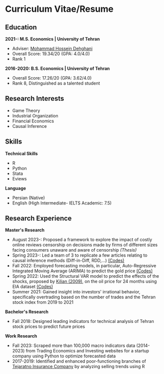 # Curriculum Vitae/Resume

## Education								       		
**2021-: M.S. Economics	| University of Tehran** 
- Adviser: [Mohammad Hossein Dehghani](https://sites.google.com/site/mhdehghani)
- Overall Score: 19.34/20 (GPA: 4.0/4.0)
-  Rank 1

**2016-2020: B.S. Economics | University of Tehran**
- Overall Score: 17.26/20 (GPA: 3.62/4.0)
- Rank 8, Distinguished as a talented student 

## Research Interests
- Game Theory
- Industrial Organization
- Financial Economics
- Causal Inference

## Skills
**Technical Skills**
- R
- Python
- Stata
- Eviews

**Language**
- Persian (Native)
- English (High Intermediate- IELTS Academic: 7.5)

## Research Experience
**Master's Research**
- August 2023-: Proposed a framework to explore the impact of costly online reviews censorship on decisions made by firms of different sizes facing consumers unaware and aware of censorship _(Thesis)_
- Spring 2023-: Led a team of 3 to replicate a few articles relating to causal inference methods (Diff-in-Diff, RDD,...) [(Codes)](https://github.com/rooodi/diff-in-diff-replication)
- Fall 2022: Employed forecasting models, in particular, Auto-Regressive Integrated Moving Average (ARIMA) to predict the gold price [(Codes)](https://github.com/rooodi/Gold-price-forecasting-ARIMA-)
- Spring 2022: Used the Structural VAR model to predict the effects of the shocks, proposed by [Kilian (2009)](https://www.aeaweb.org/articles?id=10.1257/aer.99.3.1053), on the oil price for 24 months using EIA dataset [(Codes)](https://github.com/rooodi/Oil-Price-SVAR-)
- Summer 2021: Gained insight into investors' irrational behavior, specifically overtrading based on the number of trades and the Tehran stock index from 2019 to 2021

**Bachelor's Research**
- Fall 2018: Designed leading indicators for technical analysis of Tehran stock prices to predict future prices

**Work Research**
- Fall 2023: Scraped more than 100,000 macro indicators data (2014-2023) from Trading Economics and Investing websites for a startup company using Python to optimize forecasted data
- 2017-2019: Identified and enhanced poor-functioning branches of [Tejaratno Insurance Company](https://ir.linkedin.com/company/tejaratno-insurance) by analyzing selling trends using R 
